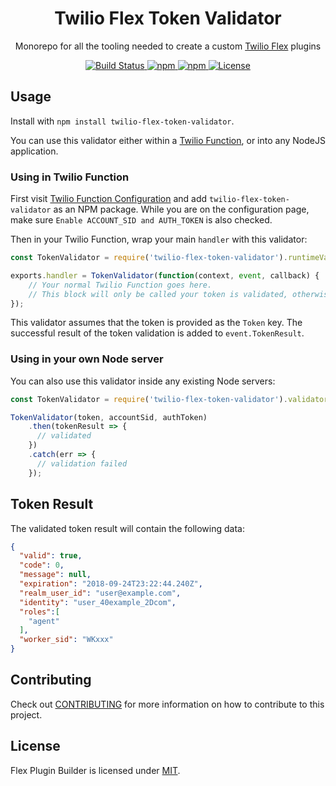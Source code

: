 <h1 align="center">Twilio Flex Token Validator</h1>
<p align="center">Monorepo for all the tooling needed to create a custom <a href="https://www.twilio.com/flex" target="_blank">Twilio Flex</a> plugins
</p>

<p align="center">
    <a href="https://travis-ci.com/twilio/twilio-flex-token-validator">
        <img src="https://travis-ci.com/twilio/twilio-flex-token-validator.svg?branch=master" title="Build Status" />
    </a>
    <a href="https://www.npmjs.com/package/twilio-flex-token-validator">
        <img src="https://img.shields.io/npm/v/twilio-flex-token-validator.svg?style=flat-square" title="npm" />
    </a>
    <a href="https://www.npmjs.com/package/twilio-flex-token-validator">
        <img src="https://img.shields.io/npm/dt/twilio-flex-token-validator.svg?style=flat-square" title="npm" />
        </a>
    <a href="./LICENSE.md">
        <img src="https://img.shields.io/badge/license-MIT-green.svg" title="License" />
    </a>
</p>

## Usage

Install with `npm install twilio-flex-token-validator`. 

You can use this validator either within a [Twilio Function](https://www.twilio.com/functions), or into any NodeJS application.

### Using in Twilio Function

First visit [Twilio Function Configuration](https://www.twilio.com/console/runtime/functions/configure) and add `twilio-flex-token-validator` as an NPM package. While you are on the configuration page, make sure `Enable ACCOUNT_SID and AUTH_TOKEN` is also checked.

Then in your Twilio Function, wrap your main `handler` with this validator:

```js
const TokenValidator = require('twilio-flex-token-validator').runtimeValidator;

exports.handler = TokenValidator(function(context, event, callback) {
    // Your normal Twilio Function goes here.
    // This block will only be called your token is validated, otherwise it returns a 403.
});
``` 

This validator assumes that the token is provided as the `Token` key. The successful result of the token validation is added to `event.TokenResult`.

### Using in your own Node server

You can also use this validator inside any existing Node servers:

```js
const TokenValidator = require('twilio-flex-token-validator').validator;

TokenValidator(token, accountSid, authToken)
    .then(tokenResult => {
      // validated
    })
    .catch(err => {
      // validation failed
    });
```

## Token Result

The validated token result will contain the following data:

```json
{
  "valid": true,
  "code": 0,
  "message": null,
  "expiration": "2018-09-24T23:22:44.240Z",
  "realm_user_id": "user@example.com",
  "identity": "user_40example_2Dcom",
  "roles":[
    "agent"
  ],
  "worker_sid": "WKxxx"
}
```

## Contributing

Check out [CONTRIBUTING](CONTRIBUTING.md) for more information on how to contribute to this project.

## License

Flex Plugin Builder is licensed under [MIT](LICENSE).
